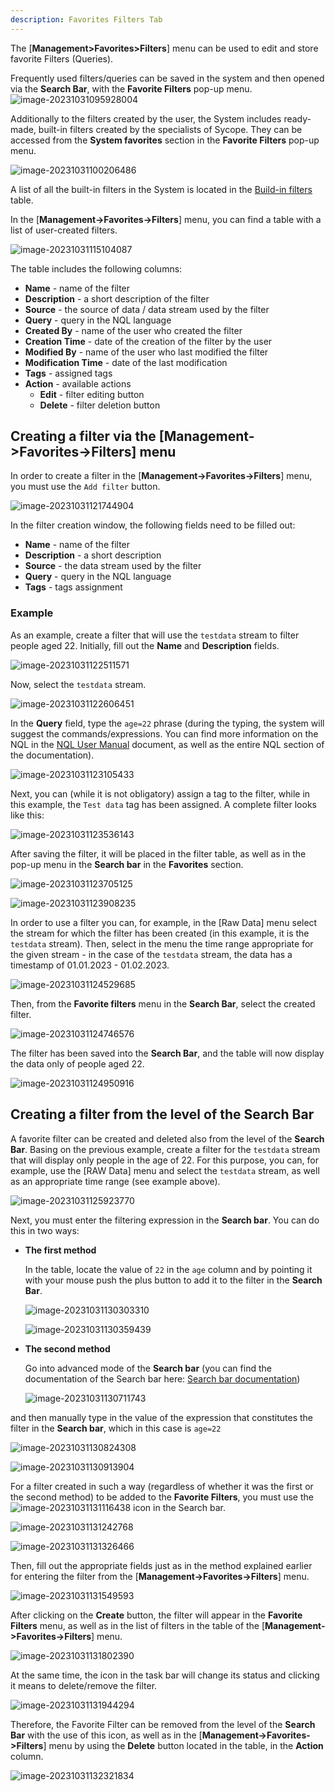 ```yaml
---
description: Favorites Filters Tab
---
```


The [**Management>Favorites>Filters**] menu can be used to edit and store favorite Filters (Queries).

Frequently used filters/queries can be saved in the system and then opened via the **Search Bar**, with the **Favorite Filters** pop-up menu. ![image-20231031095928004](assets_01-Filters/image-20231031095928004.png)

Additionally to the filters created by the user, the System includes ready-made, built-in filters created by the specialists of Sycope. They can be accessed from the **System favorites** section in the **Favorite Filters** pop-up menu.

![image-20231031100206486](assets_01-Filters/image-20231031100206486.png)



A list of all the built-in filters in the System is located in the [Build-in filters](https://documentation.sycope.com/NQL/Built-in%20filters ) table.

In the [**Management->Favorites->Filters**] menu, you can find a table with a list of user-created filters.

![image-20231031115104087](assets_01-Filters/image-20231031115104087.png)

The table includes the following columns:

- **Name** - name of the filter
- **Description** - a short description of the filter
- **Source** - the source of data / data stream used by the filter
- **Query** - query in the NQL language
- **Created By** - name of the user who created the filter
- **Creation Time** - date of the creation of the filter by the user
- **Modified By** - name of the user who last modified the filter
- **Modification Time** - date of the last modification
- **Tags** - assigned tags
- **Action** - available actions
  - **Edit** - filter editing button
  - **Delete** - filter deletion button



## Creating a filter via the [Management->Favorites->**Filters**] menu

In order to create a filter in the  [**Management->Favorites->Filters**] menu, you must use the `Add filter`  button.

![image-20231031121744904](assets_01-Filters/image-20231031121744904.png)



In the filter creation window, the following fields need to be filled out:

- **Name** - name of the filter
- **Description** - a short description
- **Source** - the data stream used by the filter
- **Query** - query in the NQL language
- **Tags** - tags assignment



### Example

As an example, create a filter that will use the `testdata` stream to filter people aged 22. Initially, fill out the **Name** and **Description** fields.

![image-20231031122511571](assets_01-Filters/image-20231031122511571.png)

Now, select the `testdata` stream.

![image-20231031122606451](assets_01-Filters/image-20231031122606451.png)

In the **Query** field, type the `age=22` phrase (during the typing, the system will suggest the commands/expressions. You can find more information on the NQL in the [NQL User Manual](https://documentation.sycope.com/NQL/NQL%20documentation) document, as well as the entire NQL section of the documentation).

![image-20231031123105433](assets_01-Filters/image-20231031123105433.png)

Next, you can (while it is not obligatory) assign a tag to the filter, while in this example, the `Test data` tag has been assigned. A complete filter looks like this:

![image-20231031123536143](assets_01-Filters/image-20231031123536143.png)

After saving the filter, it will be placed in the filter table, as well as in the pop-up menu in the **Search bar** in the **Favorites** section.

![image-20231031123705125](assets_01-Filters/image-20231031123705125.png)

![image-20231031123908235](assets_01-Filters/image-20231031123908235.png)

In order to use a filter you can, for example, in the [Raw Data] menu select the stream for which the filter has been created (in this example, it is the `testdata` stream). Then, select in the menu the time range appropriate for the given stream - in the case of the `testdata` stream, the data has a timestamp of 01.01.2023 - 01.02.2023.

![image-20231031124529685](assets_01-Filters/image-20231031124529685.png)

Then, from the **Favorite filters** menu in the **Search Bar**, select the created filter.

![image-20231031124746576](assets_01-Filters/image-20231031124746576.png)

The filter has been saved into the **Search Bar**, and the table will now display the data only of people aged 22.

![image-20231031124950916](assets_01-Filters/image-20231031124950916.png)



## Creating a filter from the level of the Search Bar

A favorite filter can be created and deleted also from the level of the **Search Bar**. Basing on the previous example, create a filter for the `testdata` stream that will display only people in the age of 22. For this purpose, you can, for example, use the [RAW Data] menu and select the `testdata` stream, as well as an appropriate time range (see example above).

![image-20231031125923770](assets_01-Filters/image-20231031125923770.png)



Next, you must enter the filtering expression in the **Search bar**. You can do this in two ways:

- **The first method**

  In the table, locate the value of `22` in the `age` column and by pointing it with your mouse push the plus button to add it to the filter in the **Search Bar**.

  ![image-20231031130303310](assets_01-Filters/image-20231031130303310.png)

  ![image-20231031130359439](assets_01-Filters/image-20231031130359439.png)

- **The second method**

  Go into advanced mode of the **Search bar** (you can find the documentation of the Search bar here: [Search bar documentation](https://documentation.sycope.com/NQL/Searchbar))

  ![image-20231031130711743](assets_01-Filters/image-20231031130711743.png)



and then manually type in the value of the expression that constitutes the filter in the **Search bar**, which in this case is `age=22`

![image-20231031130824308](assets_01-Filters/image-20231031130824308.png)

![image-20231031130913904](assets_01-Filters/image-20231031130913904.png)

For a filter created in such a way (regardless of whether it was the first or the second method) to be added to the **Favorite Filters**, you must use the ![image-20231031131116438](assets_01-Filters/image-20231031131116438.png) icon in the Search bar.

![image-20231031131242768](assets_01-Filters/image-20231031131242768.png)

![image-20231031131326466](assets_01-Filters/image-20231031131326466.png)

Then, fill out the appropriate fields just as in the method explained earlier for entering the filter from the [**Management->Favorites->Filters**] menu. 

![image-20231031131549593](assets_01-Filters/image-20231031131549593.png)

After clicking on the **Create** button, the filter will appear in the **Favorite Filters** menu, as well as in the list of filters in the table of the [**Management->Favorites->Filters**] menu.

![image-20231031131802390](assets_01-Filters/image-20231031131802390.png)

At the same time, the icon in the task bar will change its status and clicking it means to delete/remove the filter.

![image-20231031131944294](assets_01-Filters/image-20231031131944294.png)

Therefore, the Favorite Filter can be removed from the level of the **Search Bar** with the use of this icon, as well as in the [**Management->Favorites->Filters**] menu by using the **Delete** button located in the table, in the **Action** column.

![image-20231031132321834](assets_01-Filters/image-20231031132321834.png)
